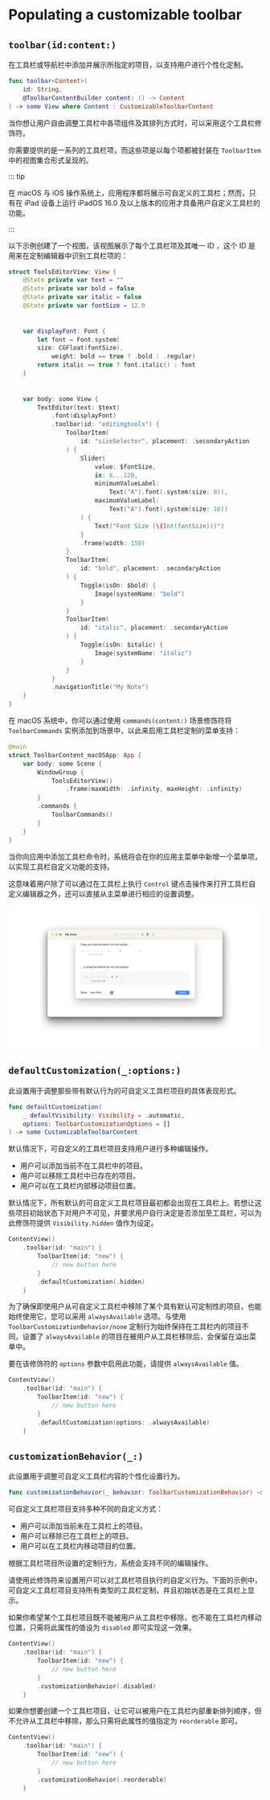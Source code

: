 # Populating a customizable toolbar

## `toolbar(id:content:)`

在工具栏或导航栏中添加并展示所指定的项目，以支持用户进行个性化定制。

```swift
func toolbar<Content>(
    id: String,
    @ToolbarContentBuilder content: () -> Content
) -> some View where Content : CustomizableToolbarContent
```

当你想让用户自由调整工具栏中各项组件及其排列方式时，可以采用这个工具栏修饰符。

你需要提供的是一系列的工具栏项，而这些项是以每个项都被封装在 `ToolbarItem` 中的视图集合形式呈现的。

::: tip

在 macOS 与 iOS 操作系统上，应用程序都将展示可自定义的工具栏；然而，只有在 iPad 设备上运行 iPadOS 16.0 及以上版本的应用才具备用户自定义工具栏的功能。

:::

以下示例创建了一个视图，该视图展示了每个工具栏项及其唯一 ID ，这个 ID 是用来在定制编辑器中识别工具栏项的：


```swift
struct ToolsEditorView: View {
    @State private var text = ""
    @State private var bold = false
    @State private var italic = false
    @State private var fontSize = 12.0


    var displayFont: Font {
        let font = Font.system(
        size: CGFloat(fontSize),
            weight: bold == true ? .bold : .regular)
        return italic == true ? font.italic() : font
    }


    var body: some View {
        TextEditor(text: $text)
            .font(displayFont)
            .toolbar(id: "editingtools") {
                ToolbarItem(
                    id: "sizeSelector", placement: .secondaryAction
                ) {
                    Slider(
                        value: $fontSize,
                        in: 8...120,
                        minimumValueLabel:
                            Text("A").font(.system(size: 8)),
                        maximumValueLabel:
                            Text("A").font(.system(size: 16))
                    ) {
                        Text("Font Size (\(Int(fontSize)))")
                    }
                    .frame(width: 150)
                }
                ToolbarItem(
                    id: "bold", placement: .secondaryAction
                ) {
                    Toggle(isOn: $bold) {
                        Image(systemName: "bold")
                    }
                }
                ToolbarItem(
                    id: "italic", placement: .secondaryAction
                ) {
                    Toggle(isOn: $italic) {
                        Image(systemName: "italic")
                    }
                }
            }
            .navigationTitle("My Note")
    }
}
```

在 macOS 系统中，你可以通过使用 `commands(content:)` 场景修饰符将 `ToolbarCommands` 实例添加到场景中，以此来启用工具栏定制的菜单支持：

```swift
@main
struct ToolbarContent_macOSApp: App {
    var body: some Scene {
        WindowGroup {
            ToolsEditorView()
                .frame(maxWidth: .infinity, maxHeight: .infinity)
        }
        .commands {
            ToolbarCommands()
        }
    }
}
```


当你向应用中添加工具栏命令时，系统将会在你的应用主菜单中新增一个菜单项，以实现工具栏自定义功能的支持。

这意味着用户除了可以通过在工具栏上执行 `Control` 键点击操作来打开工具栏自定义编辑器之外，还可以直接从主菜单进行相应的设置调整。


![ToolbarCommand](../../images/ToolbarCommand.png)


## `defaultCustomization(_:options:)`

此设置用于调整那些带有默认行为的可自定义工具栏项目的具体表现形式。

```swift
func defaultCustomization(
    _ defaultVisibility: Visibility = .automatic,
    options: ToolbarCustomizationOptions = []
) -> some CustomizableToolbarContent
```

默认情况下，可自定义的工具栏项目支持用户进行多种编辑操作。

- 用户可以添加当前不在工具栏中的项目。
- 用户可以移除工具栏中已存在的项目。
- 用户可以在工具栏内部移动项目位置。

默认情况下，所有默认的可自定义工具栏项目最初都会出现在工具栏上。若想让这些项目初始状态下对用户不可见，并要求用户自行决定是否添加至工具栏，可以为此修饰符提供 `Visibility.hidden` 值作为设定。


```swift
ContentView()
    .toolbar(id: "main") {
        ToolbarItem(id: "new") {
            // new button here
        }
        .defaultCustomization(.hidden)
    }

```

为了确保即使用户从可自定义工具栏中移除了某个具有默认可定制性的项目，也能始终使用它，您可以采用 `alwaysAvailable` 选项。与使用 `ToolbarCustomizationBehavior/none` 定制行为始终保持在工具栏内的项目不同，设置了 `alwaysAvailable` 的项目在被用户从工具栏移除后，会保留在溢出菜单中。

要在该修饰符的 `options` 参数中启用此功能，请提供 `alwaysAvailable` 值。

```swift
ContentView()
    .toolbar(id: "main") {
        ToolbarItem(id: "new") {
            // new button here
        }
        .defaultCustomization(options: .alwaysAvailable)
    }
```


## `customizationBehavior(_:)`

此设置用于调整可自定义工具栏内容的个性化设置行为。

```swift
func customizationBehavior(_ behavior: ToolbarCustomizationBehavior) -> some CustomizableToolbarContent
```

可自定义工具栏项目支持多种不同的自定义方式：

- 用户可以添加当前未在工具栏上的项目。
- 用户可以移除已在工具栏上的项目。
- 用户可以在工具栏内移动项目的位置。

根据工具栏项目所设置的定制行为，系统会支持不同的编辑操作。

请使用此修饰符来设置用户可以对工具栏项目执行的自定义行为。下面的示例中，可自定义工具栏项目支持所有类型的工具栏定制，并且初始状态是在工具栏上显示。

如果你希望某个工具栏项目既不能被用户从工具栏中移除，也不能在工具栏内移动位置，只需将此属性的值设为 `disabled` 即可实现这一效果。

```swift
ContentView()
    .toolbar(id: "main") {
        ToolbarItem(id: "new") {
            // new button here
        }
        .customizationBehavior(.disabled)
    }
```

如果你想要创建一个工具栏项目，让它可以被用户在工具栏内部重新排列顺序，但不允许从工具栏中移除，那么只需将此属性的值指定为 `reorderable` 即可。

```swift
ContentView()
    .toolbar(id: "main") {
        ToolbarItem(id: "new") {
            // new button here
        }
        .customizationBehavior(.reorderable)
    }
```


